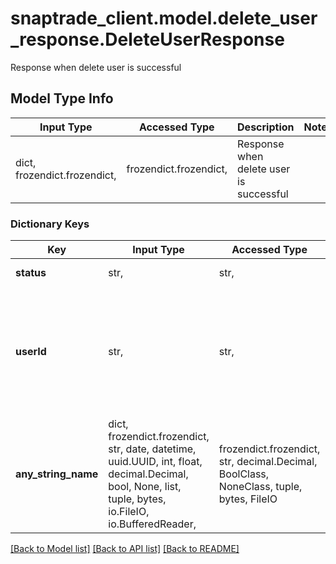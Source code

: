 # snaptrade_client.model.delete_user_response.DeleteUserResponse

Response when delete user is successful

## Model Type Info
Input Type | Accessed Type | Description | Notes
------------ | ------------- | ------------- | -------------
dict, frozendict.frozendict,  | frozendict.frozendict,  | Response when delete user is successful | 

### Dictionary Keys
Key | Input Type | Accessed Type | Description | Notes
------------ | ------------- | ------------- | ------------- | -------------
**status** | str,  | str,  | Delete status | [optional] 
**userId** | str,  | str,  | SnapTrade User ID. Provided by SnapTrade Partner. Can be any string, as long as it&#x27;s unique to a user | [optional] 
**any_string_name** | dict, frozendict.frozendict, str, date, datetime, uuid.UUID, int, float, decimal.Decimal, bool, None, list, tuple, bytes, io.FileIO, io.BufferedReader,  | frozendict.frozendict, str, decimal.Decimal, BoolClass, NoneClass, tuple, bytes, FileIO | any string name can be used but the value must be the correct type | [optional]

[[Back to Model list]](../../README.md#documentation-for-models) [[Back to API list]](../../README.md#documentation-for-api-endpoints) [[Back to README]](../../README.md)

